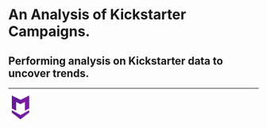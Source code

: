 # **An Analysis of Kickstarter Campaigns.**
## Performing analysis on Kickstarter data to uncover trends.
---
![alt text](https://github.com/adam-p/markdown-here/raw/master/src/common/images/icon48.png "Logo Title Text 1")
